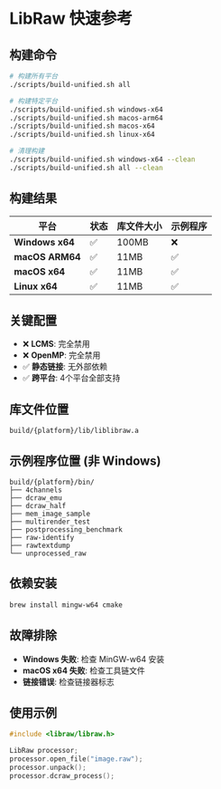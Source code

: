 # LibRaw 快速参考

## 构建命令

```bash
# 构建所有平台
./scripts/build-unified.sh all

# 构建特定平台
./scripts/build-unified.sh windows-x64
./scripts/build-unified.sh macos-arm64
./scripts/build-unified.sh macos-x64
./scripts/build-unified.sh linux-x64

# 清理构建
./scripts/build-unified.sh windows-x64 --clean
./scripts/build-unified.sh all --clean
```

## 构建结果

| 平台 | 状态 | 库文件大小 | 示例程序 |
|------|------|------------|----------|
| **Windows x64** | ✅ | 100MB | ❌ |
| **macOS ARM64** | ✅ | 11MB | ✅ |
| **macOS x64** | ✅ | 11MB | ✅ |
| **Linux x64** | ✅ | 11MB | ✅ |

## 关键配置

- ❌ **LCMS**: 完全禁用
- ❌ **OpenMP**: 完全禁用  
- ✅ **静态链接**: 无外部依赖
- ✅ **跨平台**: 4个平台全部支持

## 库文件位置

```
build/{platform}/lib/liblibraw.a
```

## 示例程序位置 (非 Windows)

```
build/{platform}/bin/
├── 4channels
├── dcraw_emu
├── dcraw_half
├── mem_image_sample
├── multirender_test
├── postprocessing_benchmark
├── raw-identify
├── rawtextdump
└── unprocessed_raw
```

## 依赖安装

```bash
brew install mingw-w64 cmake
```

## 故障排除

- **Windows 失败**: 检查 MinGW-w64 安装
- **macOS x64 失败**: 检查工具链文件
- **链接错误**: 检查链接器标志

## 使用示例

```cpp
#include <libraw/libraw.h>

LibRaw processor;
processor.open_file("image.raw");
processor.unpack();
processor.dcraw_process();
```
